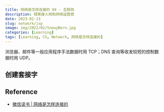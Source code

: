 ```yaml
---
title: 网络是怎样连接的 04 - 互联网
description: 探索接入网和网络运营商
date: 2023-02-13
slug: network/isp
image: img/2022/02/SnowyBern.jpg
categories: [Learning]
tags: [Learning, CS, Network, 网络是怎样连接的]
---
```


浏览器、邮件等一般应用程序手法数据时用 TCP；DNS 查询等收发较短的控制数据时用 UDP。

## 创建套接字

## Reference

- [微信读书 | 网络是怎样连接的](https://weread.qq.com/web/reader/6f932ec05dd9eb6f96f14b9kc81322c012c81e728d9d180)
